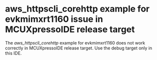 # aws\_httpscli\_corehttp example for evkmimxrt1160 issue in MCUXpressoIDE release target

The *aws\_httpscli\_corehttp* example for evkmimxrt1160 does not work correctly in MCUXpressoIDE release target. Use the debug target only in this IDE.